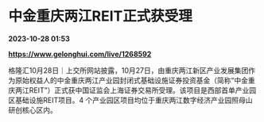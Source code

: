 # 中金重庆两江REIT正式获受理

**2023-10-28 01:53**

**https://www.gelonghui.com/live/1268592**

格隆汇10月28日｜上交所网站披露，10月27日，由重庆两江新区产业发展集团作为原始权益人的中金重庆两江产业园封闭式基础设施证券投资基金（简称“中金重庆两江REIT”）正式获中国证监会上海证券交易所受理。该项目是西部首单产业园区基础设施REIT项目。4 个产业园区项目均位于重庆两江数字经济产业园照母山研创核心区内。